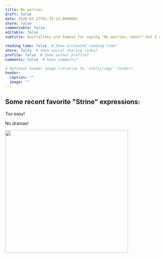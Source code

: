 ```yaml
---
title: No worries
draft: false
date: 2020-07-27T01:35:13.094968Z
share: false
commentable: false
editable: false
subtitle: Australians are famous for saying "No worries, mate!" but I am learning that there are many ways to express this sentiment. Here are some of my favorites so far.

reading_time: false  # Show estimated reading time?
share: false  # Show social sharing links?
profile: false  # Show author profile?
comments: false  # Show comments?

# Optional header image (relative to `static/img/` folder).
header:
  caption: ""
  image: ""
---
```

## Some recent favorite "Strine" expressions:

Too easy!

No dramas!

<img src="https://intrepid-guewuklbkgvxhkhdo.stackpathdns.com/wp-content/uploads/2016/02/australian-slang-No-dramas.jpg" width="400px">
